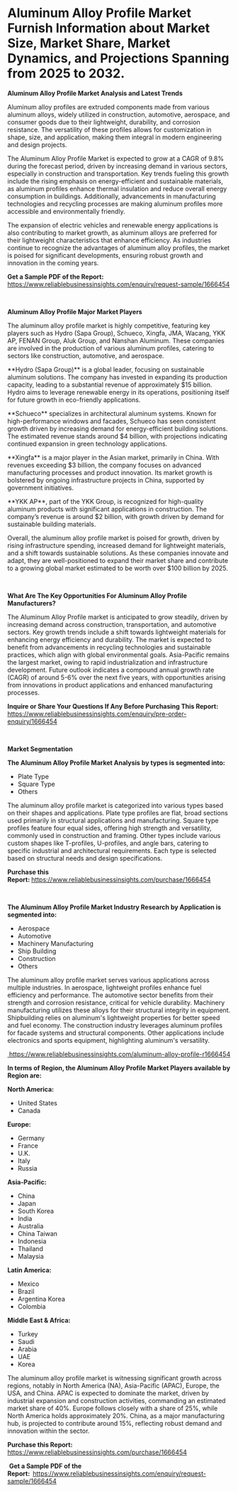 <p><h1>Aluminum Alloy Profile Market Furnish Information about Market Size, Market Share, Market Dynamics, and Projections Spanning from 2025 to 2032.</h1></p><p><strong>Aluminum Alloy Profile Market Analysis and Latest Trends</strong></p>
<p><p>Aluminum alloy profiles are extruded components made from various aluminum alloys, widely utilized in construction, automotive, aerospace, and consumer goods due to their lightweight, durability, and corrosion resistance. The versatility of these profiles allows for customization in shape, size, and application, making them integral in modern engineering and design projects.</p><p>The Aluminum Alloy Profile Market is expected to grow at a CAGR of 9.8% during the forecast period, driven by increasing demand in various sectors, especially in construction and transportation. Key trends fueling this growth include the rising emphasis on energy-efficient and sustainable materials, as aluminum profiles enhance thermal insulation and reduce overall energy consumption in buildings. Additionally, advancements in manufacturing technologies and recycling processes are making aluminum profiles more accessible and environmentally friendly.</p><p>The expansion of electric vehicles and renewable energy applications is also contributing to market growth, as aluminum alloys are preferred for their lightweight characteristics that enhance efficiency. As industries continue to recognize the advantages of aluminum alloy profiles, the market is poised for significant developments, ensuring robust growth and innovation in the coming years.</p></p>
<p><strong>Get a Sample PDF of the Report:&nbsp;</strong> <a href="https://www.reliablebusinessinsights.com/enquiry/request-sample/1666454?utm_campaign=84&utm_medium=2&utm_source=Github&utm_content=ia&utm_term=16042025&utm_id=aluminum-alloy-profile">https://www.reliablebusinessinsights.com/enquiry/request-sample/1666454</a></p>
<p>&nbsp;</p>
<p><strong>Aluminum Alloy Profile Major Market Players</strong></p>
<p><p>The aluminum alloy profile market is highly competitive, featuring key players such as Hydro (Sapa Group), Schueco, Xingfa, JMA, Wacang, YKK AP, FENAN Group, Aluk Group, and Nanshan Aluminum. These companies are involved in the production of various aluminum profiles, catering to sectors like construction, automotive, and aerospace.</p><p>**Hydro (Sapa Group)** is a global leader, focusing on sustainable aluminum solutions. The company has invested in expanding its production capacity, leading to a substantial revenue of approximately $15 billion. Hydro aims to leverage renewable energy in its operations, positioning itself for future growth in eco-friendly applications.</p><p>**Schueco** specializes in architectural aluminum systems. Known for high-performance windows and facades, Schueco has seen consistent growth driven by increasing demand for energy-efficient building solutions. The estimated revenue stands around $4 billion, with projections indicating continued expansion in green technology applications.</p><p>**Xingfa** is a major player in the Asian market, primarily in China. With revenues exceeding $3 billion, the company focuses on advanced manufacturing processes and product innovation. Its market growth is bolstered by ongoing infrastructure projects in China, supported by government initiatives.</p><p>**YKK AP**, part of the YKK Group, is recognized for high-quality aluminum products with significant applications in construction. The company’s revenue is around $2 billion, with growth driven by demand for sustainable building materials.</p><p>Overall, the aluminum alloy profile market is poised for growth, driven by rising infrastructure spending, increased demand for lightweight materials, and a shift towards sustainable solutions. As these companies innovate and adapt, they are well-positioned to expand their market share and contribute to a growing global market estimated to be worth over $100 billion by 2025.</p></p>
<p>&nbsp;</p>
<p><strong>What Are The Key Opportunities For Aluminum Alloy Profile Manufacturers?</strong></p>
<p><p>The Aluminum Alloy Profile market is anticipated to grow steadily, driven by increasing demand across construction, transportation, and automotive sectors. Key growth trends include a shift towards lightweight materials for enhancing energy efficiency and durability. The market is expected to benefit from advancements in recycling technologies and sustainable practices, which align with global environmental goals. Asia-Pacific remains the largest market, owing to rapid industrialization and infrastructure development. Future outlook indicates a compound annual growth rate (CAGR) of around 5-6% over the next five years, with opportunities arising from innovations in product applications and enhanced manufacturing processes.</p></p>
<p><strong>Inquire or Share Your Questions If Any Before Purchasing This Report:</strong> <a href="https://www.reliablebusinessinsights.com/enquiry/pre-order-enquiry/1666454?utm_campaign=84&utm_medium=2&utm_source=Github&utm_content=ia&utm_term=16042025&utm_id=aluminum-alloy-profile">https://www.reliablebusinessinsights.com/enquiry/pre-order-enquiry/1666454</a></p>
<p>&nbsp;</p>
<p><strong>Market Segmentation</strong></p>
<p><strong>The Aluminum Alloy Profile Market Analysis by types is segmented into:</strong></p>
<p><ul><li>Plate Type</li><li>Square Type</li><li>Others</li></ul></p>
<p><p>The aluminum alloy profile market is categorized into various types based on their shapes and applications. Plate type profiles are flat, broad sections used primarily in structural applications and manufacturing. Square type profiles feature four equal sides, offering high strength and versatility, commonly used in construction and framing. Other types include various custom shapes like T-profiles, U-profiles, and angle bars, catering to specific industrial and architectural requirements. Each type is selected based on structural needs and design specifications.</p></p>
<p><strong>Purchase this Report:&nbsp;</strong><a href="https://www.reliablebusinessinsights.com/purchase/1666454?utm_campaign=84&utm_medium=2&utm_source=Github&utm_content=ia&utm_term=16042025&utm_id=aluminum-alloy-profile">https://www.reliablebusinessinsights.com/purchase/1666454</a></p>
<p>&nbsp;</p>
<p><strong>The Aluminum Alloy Profile Market Industry Research by Application is segmented into:</strong></p>
<p><ul><li>Aerospace</li><li>Automotive</li><li>Machinery Manufacturing</li><li>Ship Building</li><li>Construction</li><li>Others</li></ul></p>
<p><p>The aluminum alloy profile market serves various applications across multiple industries. In aerospace, lightweight profiles enhance fuel efficiency and performance. The automotive sector benefits from their strength and corrosion resistance, critical for vehicle durability. Machinery manufacturing utilizes these alloys for their structural integrity in equipment. Shipbuilding relies on aluminum's lightweight properties for better speed and fuel economy. The construction industry leverages aluminum profiles for facade systems and structural components. Other applications include electronics and sports equipment, highlighting aluminum's versatility.</p></p>
<p><a href="https://www.reliablebusinessinsights.com/aluminum-alloy-profile-r1666454?utm_campaign=84&utm_medium=2&utm_source=Github&utm_content=ia&utm_term=16042025&utm_id=aluminum-alloy-profile">&nbsp;https://www.reliablebusinessinsights.com/aluminum-alloy-profile-r1666454</a></p>
<p><strong>In terms of Region, the Aluminum Alloy Profile Market Players available by Region are:</strong></p>
<p>
    <p> <strong> North America: </strong>
        <ul>
            <li>United States</li>
            <li>Canada</li>
        </ul>
        </p> 
    <p> <strong> Europe: </strong>
        <ul>
            <li>Germany</li>
            <li>France</li>
            <li>U.K.</li>
            <li>Italy</li>
            <li>Russia</li>
        </ul>
        </p> 
    <p> <strong> Asia-Pacific: </strong>
        <ul>
            <li>China</li>
            <li>Japan</li>
            <li>South Korea</li>
            <li>India</li>
            <li>Australia</li>
            <li>China Taiwan</li>
            <li>Indonesia</li>
            <li>Thailand</li>
            <li>Malaysia</li>
        </ul>
        </p> 
    <p> <strong> Latin America: </strong>
        <ul>
            <li>Mexico</li>
            <li>Brazil</li>
            <li>Argentina Korea</li>
            <li>Colombia</li>
        </ul>
        </p> 
    <p> <strong> Middle East & Africa: </strong>
        <ul>
            <li>Turkey</li>
            <li>Saudi</li>
            <li>Arabia</li>
            <li>UAE</li>
            <li>Korea</li>
        </ul>
    </p>
    </p>
<p><p>The aluminum alloy profile market is witnessing significant growth across regions, notably in North America (NA), Asia-Pacific (APAC), Europe, the USA, and China. APAC is expected to dominate the market, driven by industrial expansion and construction activities, commanding an estimated market share of 40%. Europe follows closely with a share of 25%, while North America holds approximately 20%. China, as a major manufacturing hub, is projected to contribute around 15%, reflecting robust demand and innovation within the sector.</p></p>
<p><strong>Purchase this Report: </strong><a href="https://www.reliablebusinessinsights.com/purchase/1666454?utm_campaign=84&utm_medium=2&utm_source=Github&utm_content=ia&utm_term=16042025&utm_id=aluminum-alloy-profile">https://www.reliablebusinessinsights.com/purchase/1666454</a></p>
<p>&nbsp;<strong>Get a Sample PDF of the Report:&nbsp;&nbsp;</strong><a href="https://www.reliablebusinessinsights.com/enquiry/request-sample/1666454?utm_campaign=84&utm_medium=2&utm_source=Github&utm_content=ia&utm_term=16042025&utm_id=aluminum-alloy-profile">https://www.reliablebusinessinsights.com/enquiry/request-sample/1666454</a></p>
<p><strong></strong></p>
<p><p></p><p></p><p></p></p>